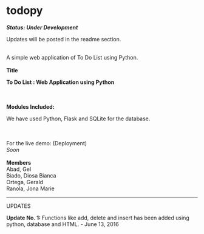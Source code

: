 # todopy
<b><i>Status: Under Development</i></b>
<p>Updates will be posted in the readme section.</p>
<br>
A simple web application of To Do List using Python.
<br>
<br>
<b>Title</b>
<p><b>To Do List : Web Application using Python </b></p>
<br>
<br>
<b>Modules Included: </b>
<p>We have used Python, Flask and SQLite for the database.</p>
<br>
<br>
For the live demo: (Deployment)<br>
<i>Soon</i>
<br>
<br>
<b>Members</b><br>
Abad, Gel <br>
Biado, Diosa Bianca<br>
Ortega, Gerald<br>
Ranola, Jona Marie<br>
<hr />
<p>UPDATES</p>
<p><b>Update No. 1: </b> Functions like add, delete and insert has been added using python, database and HTML. - June 13, 2016</p>